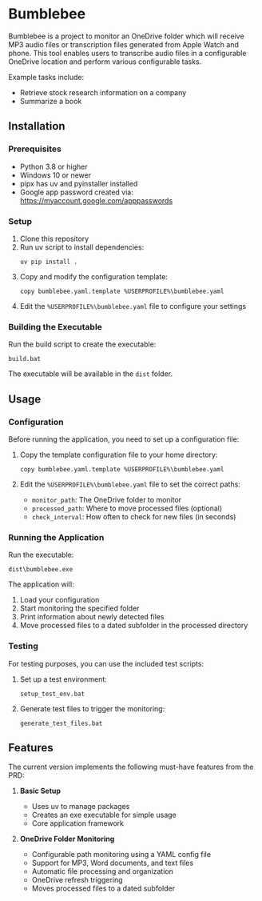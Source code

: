 # Bumblebee

Bumblebee is a project to monitor an OneDrive folder which will receive MP3 audio files or transcription files generated from Apple Watch and phone. This tool enables users to transcribe audio files in a configurable OneDrive location and perform various configurable tasks.

Example tasks include:
- Retrieve stock research information on a company
- Summarize a book

## Installation

### Prerequisites
- Python 3.8 or higher
- Windows 10 or newer
- pipx has uv and pyinstaller installed
- Google app password created via: https://myaccount.google.com/apppasswords


### Setup
1. Clone this repository
2. Run uv script to install dependencies:
   ```
   uv pip install .
   ```
3. Copy and modify the configuration template:
   ```
   copy bumblebee.yaml.template %USERPROFILE%\bumblebee.yaml
   ```
4. Edit the `%USERPROFILE%\bumblebee.yaml` file to configure your settings

### Building the Executable
Run the build script to create the executable:
```
build.bat
```
The executable will be available in the `dist` folder.

## Usage

### Configuration
Before running the application, you need to set up a configuration file:

1. Copy the template configuration file to your home directory:
   ```
   copy bumblebee.yaml.template %USERPROFILE%\bumblebee.yaml
   ```

2. Edit the `%USERPROFILE%\bumblebee.yaml` file to set the correct paths:
   - `monitor_path`: The OneDrive folder to monitor
   - `processed_path`: Where to move processed files (optional)
   - `check_interval`: How often to check for new files (in seconds)

### Running the Application
Run the executable:
```
dist\bumblebee.exe
```

The application will:
1. Load your configuration
2. Start monitoring the specified folder
3. Print information about newly detected files
4. Move processed files to a dated subfolder in the processed directory

### Testing
For testing purposes, you can use the included test scripts:

1. Set up a test environment:
   ```
   setup_test_env.bat
   ```

2. Generate test files to trigger the monitoring:
   ```
   generate_test_files.bat
   ```

## Features
The current version implements the following must-have features from the PRD:

1. **Basic Setup**
   - Uses uv to manage packages
   - Creates an exe executable for simple usage
   - Core application framework

2. **OneDrive Folder Monitoring**
   - Configurable path monitoring using a YAML config file
   - Support for MP3, Word documents, and text files
   - Automatic file processing and organization
   - OneDrive refresh triggering
   - Moves processed files to a dated subfolder